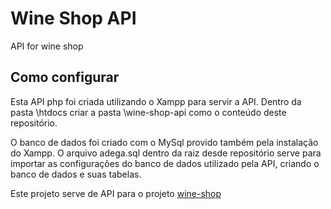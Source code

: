 # Wine Shop API
API for wine shop

## Como configurar
Esta API php foi criada utilizando o Xampp para servir a API.
Dentro da pasta \htdocs criar a pasta \wine-shop-api como o conteúdo deste repositório.

O banco de dados foi criado com o MySql provido também pela instalação do Xampp.
O arquivo adega.sql dentro da raiz desde repositório serve para importar as configurações do banco de dados utilizado pela API, criando o banco de dados e suas tabelas.

Este projeto serve de API para o projeto [wine-shop](https://github.com/CordeiroThiago/wine-shop)
